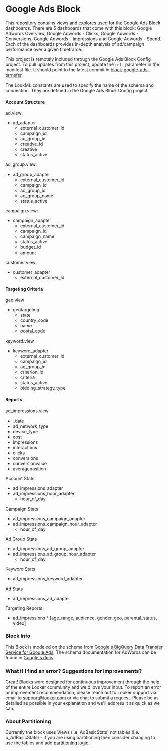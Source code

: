# Google Ads Block

This repository contains views and explores used for the Google Ads Block dashboards.
There are 5 dashboards that come with this block: Google Adwords Overview, Google Adwords - Clicks,
Google Adwords - Conversions, Google Adwords - Impressions and Google Adwords - Spend. Each of the dashboards
provides in-depth analysis of ad/campaign performance over a given timeframe.

This project is remotely included through the Google Ads Block Config project.
To pull updates from this project, update the `ref:` parameter in the manifest file. It should point to the latest commit
in [block-google-ads-tarnsfer](https://github.com/looker/block-google-ads-transfer/commits/master).

The LookML constants are used to specify the name of the schema and connection. They are defined in the Google Ads
Block Config project.
#### Account Structure

ad.view:
 - ad_adapter
   - external_customer_id
   - campaign_id
   - ad_group_id
   - creative_id
   - creative
   - status_active

ad_group.view:
 - ad_group_adapter
   - external_customer_id
   - campaign_id
   - ad_group_id
   - ad_group_name
   - status_active

campaign.view:
 - campaign_adapter
   - external_customer_id
   - campaign_id
   - campaign_name
   - status_active
   - budget_id
   - amount

customer.view:
 - customer_adapter
   - external_customer_id

#### Targeting Criteria
geo.view
 - geotargeting
   - state
   - country_code
   - name
   - postal_code

keyword.view
 - keyword_adapter
   - external_customer_id
   - campaign_id
   - ad_group_id
   - criterion_id
   - criteria
   - status_active
   - bidding_strategy_type

#### Reports

ad_impressions.view
 - _date
 - ad_network_type
 - device_type
 - cost
 - impressions
 - interactions
 - clicks
 - conversions
 - conversionvalue
 - averageposition

Account Stats
 - ad_impressions_adapter
 - ad_impressions_hour_adapter
   - hour_of_day

Campaign Stats
 - ad_impressions_campaign_adapter
 - ad_impressions_campaign_hour_adapter
   - hour_of_day

Ad Group Stats
 - ad_impressions_ad_group_adapter
 - ad_impressions_ad_group_hour_adapter
   - hour_of_day

Keyword Stats
 - ad_impressions_keyword_adapter

Ad Stats
 - ad_impressions_ad_adapter

Targeting Reports
 - ad_impressions * [age_range, audience, gender, geo, parental_status, video]


### Block Info

This Block is modeled on the schema from [Google's BigQuery Data Transfer Service for Google Ads](https://cloud.google.com/bigquery/docs/adwords-transfer).
The schema documentation for AdWords can be found in [Google's docs](https://developers.google.com/adwords/api/docs/appendix/reports).

### What if I find an error? Suggestions for improvements?

Great! Blocks were designed for continuous improvement through the help of the entire Looker community and we'd love your input. To report an error or improvement recommendation, please reach out to Looker support via email to support@looker.com or via chat to submit a request. Please be as detailed as possible in your explanation and we'll address it as quick as we can.

### About Partitioning

Currently the block uses Views (i.e. AdBasicStats) not tables (i.e. p_AdBasicStats) - if you are using partitioning then consider changing to use the tables and add [partitioning logic](https://discourse.looker.com/t/analytic-block-partitioned-date-filters-in-bigquery/4380).

